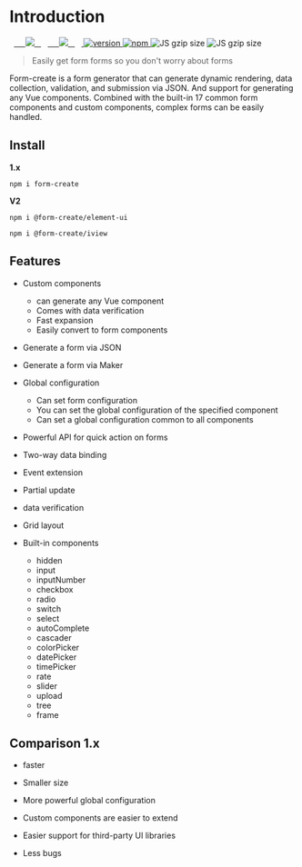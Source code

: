 # Introduction

  <a href="https://github.com/xaboy/form-create/blob/master/LICENSE">
    <img src="https://img.shields.io/badge/License-MIT-yellow.svg" />
  </a>
  <a href="https://github.com/xaboy">
    <img src="https://img.shields.io/badge/Author-xaboy-blue.svg" />
  </a>
  <a href="https://www.npmjs.com/package/@form-create/element-ui">
    <img src="https://badge.fury.io/js/@form-create%2Fcore.svg" alt="version" />
  </a>
  <a href="https://www.npmjs.com/package/@form-create/element-ui">
    <img src="https://img.shields.io/npm/dt/form-create.svg" alt="npm" />
  </a>
  <img src="http://img.badgesize.io/https://cdn.jsdelivr.net/npm/@form-create/iview/dist/form-create.min.js?compression=gzip&amp;label=iview%20gzip%20size&amp;style=flat-square" alt="JS gzip size">
  <img src="http://img.badgesize.io/https://cdn.jsdelivr.net/npm/@form-create/element-ui/dist/form-create.min.js?compression=gzip&amp;label=elementUI%20gzip%20size&amp;style=flat-square" alt="JS gzip size">

> Easily get form forms so you don't worry about forms

Form-create is a form generator that can generate dynamic rendering, data collection, validation, and submission via JSON. And support for generating any Vue components. Combined with the built-in 17 common form components and custom components, complex forms can be easily handled.


## Install

**1.x**

`npm i form-create`

**V2**

`npm i @form-create/element-ui`

`npm i @form-create/iview`

## Features

- Custom components

	- can generate any Vue component
	- Comes with data verification
	- Fast expansion
	- Easily convert to form components

- Generate a form via JSON

- Generate a form via Maker

- Global configuration

	- Can set form configuration
	- You can set the global configuration of the specified component
	- Can set a global configuration common to all components

- Powerful API for quick action on forms

- Two-way data binding

- Event extension

- Partial update

- data verification

- Grid layout

- Built-in components
	- hidden
	- input
	- inputNumber
	- checkbox
	- radio
	- switch
	- select
	- autoComplete
	- cascader
	- colorPicker
	- datePicker
	- timePicker
	- rate
	- slider
	- upload
	- tree
	- frame


## Comparison 1.x

- faster

- Smaller size

- More powerful global configuration

- Custom components are easier to extend

- Easier support for third-party UI libraries

- Less bugs